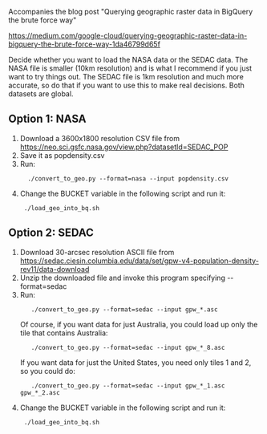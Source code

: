 Accompanies the blog post  "Querying geographic raster data in BigQuery the brute force way"

https://medium.com/google-cloud/querying-geographic-raster-data-in-bigquery-the-brute-force-way-1da46799d65f


Decide whether you want to load the NASA data or the SEDAC data.
The NASA file is smaller (10km resolution) and is what I recommend if you just want to try things out. The SEDAC file is 1km resolution and much more accurate, so do that if you want to use this to make real decisions.
Both datasets are global.

## Option 1: NASA

1. Download a 3600x1800 resolution CSV file from https://neo.sci.gsfc.nasa.gov/view.php?datasetId=SEDAC_POP
2. Save it as popdensity.csv
3. Run:
    ```
      ./convert_to_geo.py --format=nasa --input popdensity.csv
    ```
4. Change the BUCKET variable in the following script and run it:
     ```
      ./load_geo_into_bq.sh
    ```
    
## Option 2: SEDAC
1. Download 30-arcsec resolution ASCII file from https://sedac.ciesin.columbia.edu/data/set/gpw-v4-population-density-rev11/data-download
2. Unzip the downloaded file and invoke this program specifying --format=sedac
3. Run:
    ```
       ./convert_to_geo.py --format=sedac --input gpw_*.asc
    ```
    Of course, if you want data for just Australia, you could load up only the tile that contains Australia:
    ```
       ./convert_to_geo.py --format=sedac --input gpw_*_8.asc
    ```
    If you want data for just the United States, you need only tiles 1 and 2, so you could do:
    ```
       ./convert_to_geo.py --format=sedac --input gpw_*_1.asc gpw_*_2.asc
    ```   
 4. Change the BUCKET variable in the following script and run it:
     ```
      ./load_geo_into_bq.sh
    ```   
  
